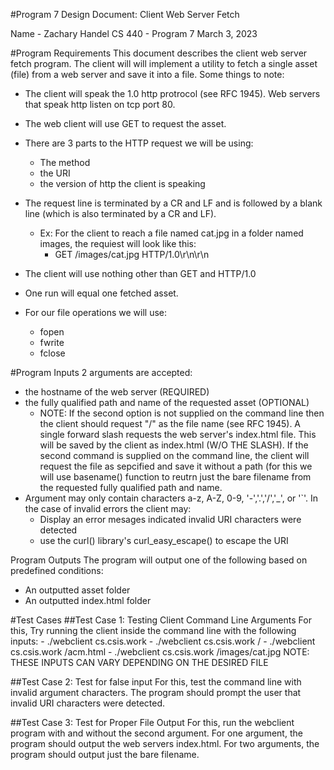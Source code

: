 #Program 7 Design Document: Client Web Server Fetch

Name - Zachary Handel
CS 440 - Program 7
March 3, 2023

#Program Requirements
This document describes the client web server fetch program. The client will will implement a utility to fetch a single asset (file) from a web server and save it into a file.
Some things to note:
- The client will speak the 1.0 http protrocol (see RFC 1945). Web servers that speak http listen on tcp port 80.
- The web client will use GET to request the asset.
- There are 3 parts to the HTTP request we will be using:
	- The method
	- the URI
	- the version of http the client is speaking
- The request line is terminated by a CR and LF and is followed by a blank line (which is also terminated by a CR and LF).
	- Ex: For the client to reach a file named cat.jpg in a folder named images, the requiest will look like this:
		- GET /images/cat.jpg HTTP/1.0\r\n\r\n
- The client will use nothing other than GET and HTTP/1.0
- One run will equal one fetched asset.

- For our file operations we will use:
	- fopen
	- fwrite
	- fclose

#Program Inputs
2 arguments are accepted:
- the hostname of the web server (REQUIRED)
- the fully qualified path and name of the requested asset (OPTIONAL)
	- NOTE: If the second option is not supplied on the command line then the client should request "/" as the file name (see RFC 1945). A single forward slash requests the web server's index.html file. This will be saved by the client as index.html (W/O THE SLASH). If the second command is supplied on the command line, the client will request the file as sepcified and save it without a path (for this we will use basename() function to reutrn just the bare filename from the requested fully qualified path and name.
- Argument may only contain characters a-z, A-Z, 0-9, '-','.','/','_', or '`'. In the case of invalid errors the client may:
	- Display an error mesages indicated invalid URI characters were detected
	- use the curl() library's curl_easy_escape() to escape the URI

Program Outputs
The program will output one of the following based on predefined conditions:
- An outputted asset folder
- An outputted index.html folder

#Test Cases
##Test Case 1: Testing Client Command Line Arguments
For this, Try running the client inside the command line with the following inputs:
	- ./webclient cs.csis.work
	- ./webclient cs.csis.work /
	- ./webclient cs.csis.work /acm.html
	- ./webclient cs.csis.work /images/cat.jpg
NOTE: THESE INPUTS CAN VARY DEPENDING ON THE DESIRED FILE

##Test Case 2: Test for false input
For this, test the command line with invalid argument characters. The program should prompt the user that invalid URI characters were detected.

##Test Case 3: Test for Proper File Output
For this, run the webclient program with and without the second argument. For one argument, the program should output the web servers index.html. For two arguments, the program should output just the bare filename.


